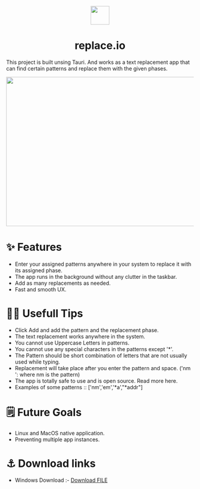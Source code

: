 <p align="center">
  <img width="50" height="50" src="https://github.com/TheCyberAlchemist/replace_io/blob/main/app-icon.png">
</p>

<h1 align="center">replace.io</h1>

This project is built unsing Tauri. And works as a text replacement app that can find certain patterns and replace them with the given phases.

<p align="center">
  <img width="600" height="400" src="https://user-images.githubusercontent.com/56962517/176405583-aaee6144-c8a7-43ad-98f6-f03a81b1c3d7.png">
</p>

# ✨ Features

- Enter your assigned patterns anywhere in your system to replace it with its assigned phase.
- The app runs in the background without any clutter in the taskbar.
- Add as many replacements as needed.
- Fast and smooth UX.

# 💁‍♂️ Usefull Tips
- Click Add and add the pattern and the replacement phase.
- The text replacement works anywhere in the system.
- You cannot use Uppercase Letters in patterns.
- You cannot use any special characters in the patterns except '*'.
- The Pattern should be short combination of letters that are not usually used while typing.
- Replacement will take place after you enter the pattern and space. ('nm ': where nm is the pattern)
- The app is totally safe to use and is open source. Read more here.
- Examples of some patterns :: ['nm','em','*a',"*addr"]

# 🗒️ Future Goals
- Linux and MacOS native application.
- Preventing multiple app instances. 

# ⚓ Download links
- Windows Download :- <a id="raw-url" href="https://github.com/TheCyberAlchemist/replace_io/releases/download/v0.9.3/replace_io_0.9.3_x64_en-US.msi.zip">Download FILE</a>

